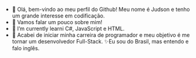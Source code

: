 - 👋 Olá, bem-vindo ao meu perfil do Github! Meu nome é Judson e tenho um grande interesse em codificação.
- 👀 Vamos falar um pouco sobre mim!
- 🌱 I’m currently learni C#, JavaScript e HTML.
- 💞️ Acabei de iniciar minha carreira de programador e meu objetivo é me tornar um desenvolvedor Full-Stack.
✨Eu sou do Brasil, mas entendo e falo inglês.

